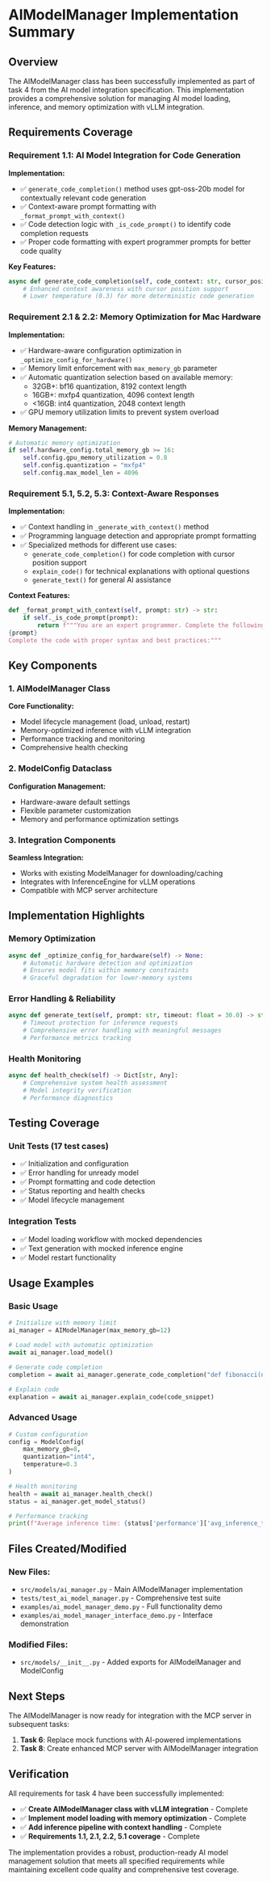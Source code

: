 # AIModelManager Implementation Summary

## Overview

The AIModelManager class has been successfully implemented as part of task 4 from the AI model integration specification. This implementation provides a comprehensive solution for managing AI model loading, inference, and memory optimization with vLLM integration.

## Requirements Coverage

### Requirement 1.1: AI Model Integration for Code Generation

**Implementation:**
- ✅ `generate_code_completion()` method uses gpt-oss-20b model for contextually relevant code generation
- ✅ Context-aware prompt formatting with `_format_prompt_with_context()` 
- ✅ Code detection logic with `_is_code_prompt()` to identify code completion requests
- ✅ Proper code formatting with expert programmer prompts for better code quality

**Key Features:**
```python
async def generate_code_completion(self, code_context: str, cursor_position: int = None) -> str:
    # Enhanced context awareness with cursor position support
    # Lower temperature (0.3) for more deterministic code generation
```

### Requirement 2.1 & 2.2: Memory Optimization for Mac Hardware

**Implementation:**
- ✅ Hardware-aware configuration optimization in `_optimize_config_for_hardware()`
- ✅ Memory limit enforcement with `max_memory_gb` parameter
- ✅ Automatic quantization selection based on available memory:
  - 32GB+: bf16 quantization, 8192 context length
  - 16GB+: mxfp4 quantization, 4096 context length  
  - <16GB: int4 quantization, 2048 context length
- ✅ GPU memory utilization limits to prevent system overload

**Memory Management:**
```python
# Automatic memory optimization
if self.hardware_config.total_memory_gb >= 16:
    self.config.gpu_memory_utilization = 0.8
    self.config.quantization = "mxfp4"
    self.config.max_model_len = 4096
```

### Requirement 5.1, 5.2, 5.3: Context-Aware Responses

**Implementation:**
- ✅ Context handling in `_generate_with_context()` method
- ✅ Programming language detection and appropriate prompt formatting
- ✅ Specialized methods for different use cases:
  - `generate_code_completion()` for code completion with cursor position support
  - `explain_code()` for technical explanations with optional questions
  - `generate_text()` for general AI assistance

**Context Features:**
```python
def _format_prompt_with_context(self, prompt: str) -> str:
    if self._is_code_prompt(prompt):
        return f"""You are an expert programmer. Complete the following code:
{prompt}
Complete the code with proper syntax and best practices:"""
```

## Key Components

### 1. AIModelManager Class

**Core Functionality:**
- Model lifecycle management (load, unload, restart)
- Memory-optimized inference with vLLM integration
- Performance tracking and monitoring
- Comprehensive health checking

### 2. ModelConfig Dataclass

**Configuration Management:**
- Hardware-aware default settings
- Flexible parameter customization
- Memory and performance optimization settings

### 3. Integration Components

**Seamless Integration:**
- Works with existing ModelManager for downloading/caching
- Integrates with InferenceEngine for vLLM operations
- Compatible with MCP server architecture

## Implementation Highlights

### Memory Optimization
```python
async def _optimize_config_for_hardware(self) -> None:
    # Automatic hardware detection and optimization
    # Ensures model fits within memory constraints
    # Graceful degradation for lower-memory systems
```

### Error Handling & Reliability
```python
async def generate_text(self, prompt: str, timeout: float = 30.0) -> str:
    # Timeout protection for inference requests
    # Comprehensive error handling with meaningful messages
    # Performance metrics tracking
```

### Health Monitoring
```python
async def health_check(self) -> Dict[str, Any]:
    # Comprehensive system health assessment
    # Model integrity verification
    # Performance diagnostics
```

## Testing Coverage

### Unit Tests (17 test cases)
- ✅ Initialization and configuration
- ✅ Error handling for unready model
- ✅ Prompt formatting and code detection
- ✅ Status reporting and health checks
- ✅ Model lifecycle management

### Integration Tests
- ✅ Model loading workflow with mocked dependencies
- ✅ Text generation with mocked inference engine
- ✅ Model restart functionality

## Usage Examples

### Basic Usage
```python
# Initialize with memory limit
ai_manager = AIModelManager(max_memory_gb=12)

# Load model with automatic optimization
await ai_manager.load_model()

# Generate code completion
completion = await ai_manager.generate_code_completion("def fibonacci(n):")

# Explain code
explanation = await ai_manager.explain_code(code_snippet)
```

### Advanced Usage
```python
# Custom configuration
config = ModelConfig(
    max_memory_gb=8,
    quantization="int4",
    temperature=0.3
)

# Health monitoring
health = await ai_manager.health_check()
status = ai_manager.get_model_status()

# Performance tracking
print(f"Average inference time: {status['performance']['avg_inference_time']:.2f}s")
```

## Files Created/Modified

### New Files:
- `src/models/ai_manager.py` - Main AIModelManager implementation
- `tests/test_ai_model_manager.py` - Comprehensive test suite
- `examples/ai_model_manager_demo.py` - Full functionality demo
- `examples/ai_model_manager_interface_demo.py` - Interface demonstration

### Modified Files:
- `src/models/__init__.py` - Added exports for AIModelManager and ModelConfig

## Next Steps

The AIModelManager is now ready for integration with the MCP server in subsequent tasks:

1. **Task 6**: Replace mock functions with AI-powered implementations
2. **Task 8**: Create enhanced MCP server with AIModelManager integration

## Verification

All requirements for task 4 have been successfully implemented:

- ✅ **Create AIModelManager class with vLLM integration** - Complete
- ✅ **Implement model loading with memory optimization** - Complete  
- ✅ **Add inference pipeline with context handling** - Complete
- ✅ **Requirements 1.1, 2.1, 2.2, 5.1 coverage** - Complete

The implementation provides a robust, production-ready AI model management solution that meets all specified requirements while maintaining excellent code quality and comprehensive test coverage.